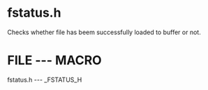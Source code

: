 # fstatus.h
Checks whether file has beem successfully loaded to buffer or not.

# FILE    ---    MACRO
fstatus.h --- _FSTATUS_H
